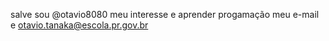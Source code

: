salve sou @otavio8080
meu interesse e aprender progamação
meu e-mail e otavio.tanaka@escola.pr.gov.br
